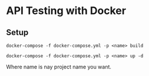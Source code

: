 # API Testing with Docker



## Setup

    docker-compose -f docker-compose.yml -p <name> build

    docker-compose -f docker-compose.yml -p <name> up -d
  
  Where name is nay project name you want.
